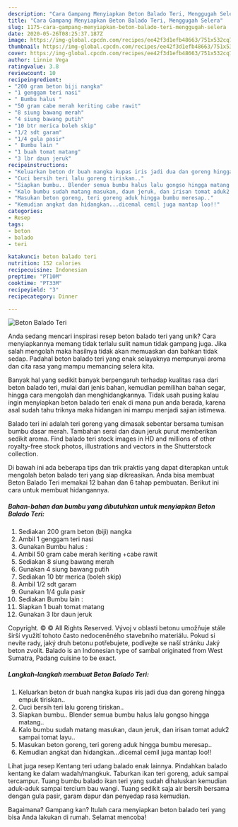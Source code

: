 ```yaml
---
description: "Cara Gampang Menyiapkan Beton Balado Teri, Menggugah Selera"
title: "Cara Gampang Menyiapkan Beton Balado Teri, Menggugah Selera"
slug: 1175-cara-gampang-menyiapkan-beton-balado-teri-menggugah-selera
date: 2020-05-26T08:25:37.187Z
image: https://img-global.cpcdn.com/recipes/ee42f3d1efb48663/751x532cq70/beton-balado-teri-foto-resep-utama.jpg
thumbnail: https://img-global.cpcdn.com/recipes/ee42f3d1efb48663/751x532cq70/beton-balado-teri-foto-resep-utama.jpg
cover: https://img-global.cpcdn.com/recipes/ee42f3d1efb48663/751x532cq70/beton-balado-teri-foto-resep-utama.jpg
author: Linnie Vega
ratingvalue: 3.8
reviewcount: 10
recipeingredient:
- "200 gram beton biji nangka"
- "1 genggam teri nasi"
- " Bumbu halus "
- "50 gram cabe merah keriting cabe rawit"
- "8 siung bawang merah"
- "4 siung bawang putih"
- "10 btr merica boleh skip"
- "1/2 sdt garam"
- "1/4 gula pasir"
- " Bumbu lain "
- "1 buah tomat matang"
- "3 lbr daun jeruk"
recipeinstructions:
- "Keluarkan beton dr buah nangka kupas iris jadi dua dan goreng hingga empuk tiriskan.."
- "Cuci bersih teri lalu goreng tiriskan.."
- "Siapkan bumbu.. Blender semua bumbu halus lalu gongso hingga matang.."
- "Kalo bumbu sudah matang masukan, daun jeruk, dan irisan tomat aduk2 sampai tomat layu.."
- "Masukan beton goreng, teri goreng aduk hingga bumbu meresap.."
- "Kemudian angkat dan hidangkan...dicemal cemil juga mantap loo!!"
categories:
- Resep
tags:
- beton
- balado
- teri

katakunci: beton balado teri 
nutrition: 152 calories
recipecuisine: Indonesian
preptime: "PT10M"
cooktime: "PT33M"
recipeyield: "3"
recipecategory: Dinner

---
```



![Beton Balado Teri](https://img-global.cpcdn.com/recipes/ee42f3d1efb48663/751x532cq70/beton-balado-teri-foto-resep-utama.jpg)

Anda sedang mencari inspirasi resep beton balado teri yang unik? Cara menyiapkannya memang tidak terlalu sulit namun tidak gampang juga. Jika salah mengolah maka hasilnya tidak akan memuaskan dan bahkan tidak sedap. Padahal beton balado teri yang enak selayaknya mempunyai aroma dan cita rasa yang mampu memancing selera kita.

Banyak hal yang sedikit banyak berpengaruh terhadap kualitas rasa dari beton balado teri, mulai dari jenis bahan, kemudian pemilihan bahan segar, hingga cara mengolah dan menghidangkannya. Tidak usah pusing kalau ingin menyiapkan beton balado teri enak di mana pun anda berada, karena asal sudah tahu triknya maka hidangan ini mampu menjadi sajian istimewa.

Balado teri ini adalah teri goreng yang dimasak sebentar bersama tumisan bumbu dasar merah. Tambahan serai dan daun jeruk purut memberikan sedikit aroma. Find balado teri stock images in HD and millions of other royalty-free stock photos, illustrations and vectors in the Shutterstock collection.


Di bawah ini ada beberapa tips dan trik praktis yang dapat diterapkan untuk mengolah beton balado teri yang siap dikreasikan. Anda bisa membuat Beton Balado Teri memakai 12 bahan dan 6 tahap pembuatan. Berikut ini cara untuk membuat hidangannya.

<!--inarticleads1-->

##### Bahan-bahan dan bumbu yang dibutuhkan untuk menyiapkan Beton Balado Teri:

1. Sediakan 200 gram beton (biji) nangka
1. Ambil 1 genggam teri nasi
1. Gunakan  Bumbu halus :
1. Ambil 50 gram cabe merah keriting +cabe rawit
1. Sediakan 8 siung bawang merah
1. Gunakan 4 siung bawang putih
1. Sediakan 10 btr merica (boleh skip)
1. Ambil 1/2 sdt garam
1. Gunakan 1/4 gula pasir
1. Sediakan  Bumbu lain :
1. Siapkan 1 buah tomat matang
1. Gunakan 3 lbr daun jeruk


Copyright. © © All Rights Reserved. Vývoj v oblasti betonu umožňuje stále širší využití tohoto často nedoceněného stavebního materiálu. Pokud si nevíte rady, jaký druh betonu potřebujete, podívejte se naší stránku Jaký beton zvolit. Balado is an Indonesian type of sambal originated from West Sumatra, Padang cuisine to be exact. 

<!--inarticleads2-->

##### Langkah-langkah membuat Beton Balado Teri:

1. Keluarkan beton dr buah nangka kupas iris jadi dua dan goreng hingga empuk tiriskan..
1. Cuci bersih teri lalu goreng tiriskan..
1. Siapkan bumbu.. Blender semua bumbu halus lalu gongso hingga matang..
1. Kalo bumbu sudah matang masukan, daun jeruk, dan irisan tomat aduk2 sampai tomat layu..
1. Masukan beton goreng, teri goreng aduk hingga bumbu meresap..
1. Kemudian angkat dan hidangkan...dicemal cemil juga mantap loo!!


Lihat juga resep Kentang teri udang balado enak lainnya. Pindahkan balado kentang ke dalam wadah/mangkuk. Taburkan ikan teri goreng, aduk sampai tercampur. Tuang bumbu balado ikan teri yang sudah dihaluskan kemudian aduk-aduk sampai tercium bau wangi. Tuang sedikit saja air bersih bersama dengan gula pasir, garam dapur dan penyedap rasa kemudian. 

Bagaimana? Gampang kan? Itulah cara menyiapkan beton balado teri yang bisa Anda lakukan di rumah. Selamat mencoba!
